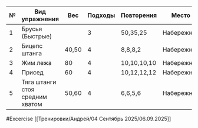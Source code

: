 
| №   | Вид упражнения                  | Вес   | Подходы | Повторения  | Место      |
| --- | ------------------------------- | ----- | ------- | ----------- | ---------- |
| 1   | Брусья (Быстрые)                |       | 3       | 50,35,25    | Набережная |
| 2   | Бицепс штанга                   | 40,50 | 4       | 8,8,8,2     | Набережная |
| 3   | Жим лежа                        | 80    | 4       | 10,10,10,10 | Набережная |
| 4   | Присед                          | 60    | 4       | 10,12,12,12 | Набережная |
| 5   | Тяга штанги стоя средним хватом | 50,60 | 4       | 6,6,5,6     | Набережная |

#Excercise
[[Тренировки/Андрей/04 Сентябрь 2025/06.09.2025]]